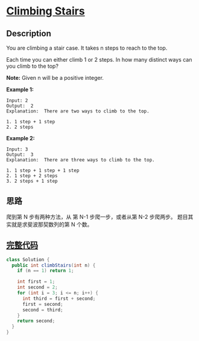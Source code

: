 # [Climbing Stairs][title]

## Description

You are climbing a stair case. It takes n steps to reach to the top.

Each time you can either climb 1 or 2 steps. In how many distinct ways can you climb to the top?

**Note:** Given n will be a positive integer.


**Example 1:**

```
Input: 2
Output:  2
Explanation:  There are two ways to climb to the top.

1. 1 step + 1 step
2. 2 steps
```

**Example 2:**

```
Input: 3
Output:  3
Explanation:  There are three ways to climb to the top.

1. 1 step + 1 step + 1 step
2. 1 step + 2 steps
3. 2 steps + 1 step
```

## 思路

爬到第 N 步有两种方法，从 第 N-1 步爬一步，或者从第 N-2 步爬两步。
题目其实就是求斐波那契数列的第 N 个数。

## [完整代码][src]

```java
class Solution {
  public int climbStairs(int n) {
    if (n == 1) return 1;

    int first = 1;
    int second = 2;
    for (int i = 3; i <= n; i++) {
      int third = first + second;
      first = second;
      second = third;
    }
    return second;
  }
}
```

[title]: https://leetcode.com/problems/climbing-stairs
[src]: https://github.com/andavid/leetcode-java/blob/master/src/com/andavid/leetcode/_070/Solution.java

